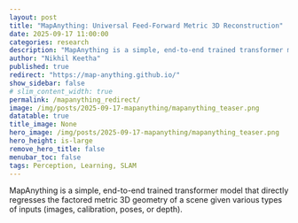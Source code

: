 ```yaml
---
layout: post
title: "MapAnything: Universal Feed-Forward Metric 3D Reconstruction"
date: 2025-09-17 11:00:00
categories: research
description: "MapAnything is a simple, end-to-end trained transformer model that directly regresses the factored metric 3D geometry of a scene given various types of inputs (images, calibration, poses, or depth)."
author: "Nikhil Keetha"
published: true
redirect: "https://map-anything.github.io/"
show_sidebar: false
# slim_content_width: true
permalink: /mapanything_redirect/
image: /img/posts/2025-09-17-mapanything/mapanything_teaser.png
datatable: true
title_image: None
hero_image: /img/posts/2025-09-17-mapanything/mapanything_teaser.png
hero_height: is-large
remove_hero_title: false
menubar_toc: false
tags: Perception, Learning, SLAM
---
```


MapAnything is a simple, end-to-end trained transformer model that directly regresses the factored metric 3D geometry of a scene given various types of inputs (images, calibration, poses, or depth).
